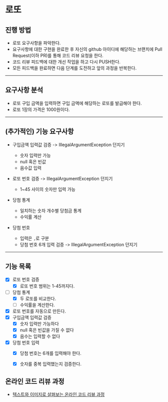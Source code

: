 # 로또
## 진행 방법
* 로또 요구사항을 파악한다.
* 요구사항에 대한 구현을 완료한 후 자신의 github 아이디에 해당하는 브랜치에 Pull Request(이하 PR)를 통해 코드 리뷰 요청을 한다.
* 코드 리뷰 피드백에 대한 개선 작업을 하고 다시 PUSH한다.
* 모든 피드백을 완료하면 다음 단계를 도전하고 앞의 과정을 반복한다.

---
## 요구사항 분석
* 로또 구입 금액을 입력하면 구입 금액에 해당하는 로또를 발급해야 한다.
* 로또 1장의 가격은 1000원이다.

---
## (추가적인) 기능 요구사항
* 구입금액 입력값 검증 -> IllegalArgumentException 던지기
  * 숫자 입력만 가능
  * null 혹은 빈값
  * 음수값 입력

* 로또 번호 검증 -> IllegalArgumentException 던지기
  * 1~45 사이의 숫자만 입력 가능

* 당첨 통계
  * 일치하는 숫자 개수별 당첨금 통계
  * 수익률 계산

* 당첨 번호
  * 입력은 ``,``로 구분
  * 당첨 번호 6개 입력 검증 -> IllegalArgumentException 던지기

---
## 기능 목록

- [x] 로또 번호 검증
  - [x] 로또 번호 범위는 1-45까지다.
- [ ] 당첨 통계
  - [x] 두 로또를 비교한다.
  - [ ] 수익률을 계산한다.
- [x] 로또 번호를 자동으로 만든다.
- [x] 구입금액 입력값 검증
  - [x] 숫자 입력만 가능하다
  - [x] null 혹은 빈값을 가질 수 없다
  - [x] 음수는 입력할 수 없다
- [x] 당첨 번호 입력
  - [x] 당첨 번호는 6개를 입력해야 한다.
  - [x] 숫자를 중복 입력했는지 검증한다.


## 온라인 코드 리뷰 과정
* [텍스트와 이미지로 살펴보는 온라인 코드 리뷰 과정](https://github.com/next-step/nextstep-docs/tree/master/codereview)
